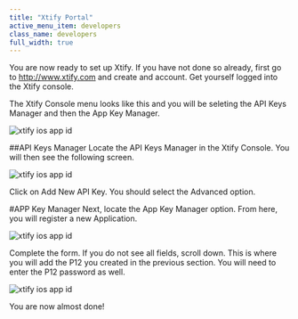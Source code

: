 ```yaml
---
title: "Xtify Portal"
active_menu_item: developers
class_name: developers
full_width: true
---
```


You are now ready to set up Xtify. If you have not done so already, first go to http://www.xtify.com and create and account. Get yourself logged into the Xtify console.

The Xtify Console menu looks like this and you will be seleting the API Keys Manager and then the App Key Manager.

![xtify ios app id](/img/docs/xtify-console-menu.png)

##API Keys Manager
Locate the API Keys Manager in the Xtify Console. You will then see the following screen.

![xtify ios app id](/img/docs/xtify-portal-api-keys.png)

Click on Add New API Key. You should select the Advanced option.

#APP Key Manager
Next, locate the App Key Manager option. From here, you will register a new Application.  

![xtify ios app id](/img/docs/xtify-portal-add-app.png)

Complete the form. If you do not see all fields, scroll down. This is where you will add the P12 you created in the previous section. You will need to enter the P12 password as well.

![xtify ios app id](/img/docs/xtify-app-list.png)

You are now almost done!